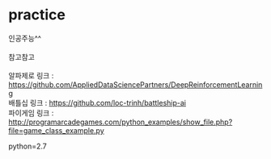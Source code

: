 # practice
인공주능^^
</br></br>
참고참고</br></br>
알파제로 링크 : https://github.com/AppliedDataSciencePartners/DeepReinforcementLearning</br>
배틀십 링크 : https://github.com/loc-trinh/battleship-ai</br>
파이게임 링크 : http://programarcadegames.com/python_examples/show_file.php?file=game_class_example.py</br>


python=2.7
